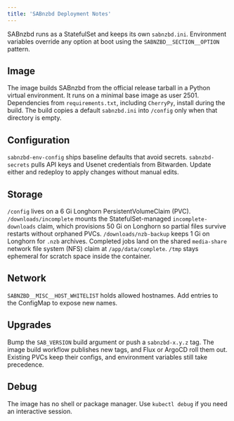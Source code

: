 ```yaml
---
title: 'SABnzbd Deployment Notes'
---
```


SABnzbd runs as a StatefulSet and keeps its own `sabnzbd.ini`. Environment variables override any option at boot using the `SABNZBD__SECTION__OPTION` pattern.

## Image

The image builds SABnzbd from the official release tarball in a Python virtual environment. It runs on a minimal base image as user 2501. Dependencies from `requirements.txt`, including `CherryPy`, install during the build. The build copies a default `sabnzbd.ini` into `/config` only when that directory is empty.

## Configuration

`sabnzbd-env-config` ships baseline defaults that avoid secrets. `sabnzbd-secrets` pulls API keys and Usenet credentials from Bitwarden. Update either and redeploy to apply changes without manual edits.

## Storage

`/config` lives on a 6 Gi Longhorn PersistentVolumeClaim (PVC). `/downloads/incomplete` mounts the StatefulSet-managed `incomplete-downloads` claim, which provisions 50 Gi on Longhorn so partial files survive restarts without orphaned PVCs. `/downloads/nzb-backup` keeps 1 Gi on Longhorn for `.nzb` archives. Completed jobs land on the shared `media-share` network file system (NFS) claim at `/app/data/complete`. `/tmp` stays ephemeral for scratch space inside the container.

## Network

`SABNZBD__MISC__HOST_WHITELIST` holds allowed hostnames. Add entries to the ConfigMap to expose new names.

## Upgrades

Bump the `SAB_VERSION` build argument or push a `sabnzbd-x.y.z` tag. The image build workflow publishes new tags, and Flux or ArgoCD roll them out. Existing PVCs keep their configs, and environment variables still take precedence.

## Debug

The image has no shell or package manager. Use `kubectl debug` if you need an interactive session.
